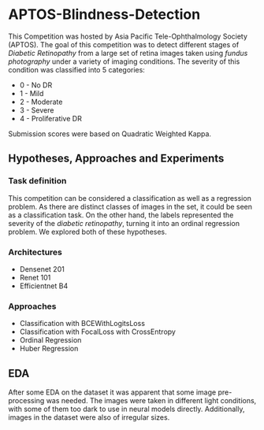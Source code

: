 # APTOS-Blindness-Detection

This Competition was hosted by Asia Pacific Tele-Ophthalmology Society (APTOS). The goal of this competition was to detect different stages of _Diabetic Retinopathy_ from a large set of retina images taken using _fundus photography_ under a variety of imaging conditions. The severity of this condition was classified into 5 categories:

* 0 - No DR
* 1 - Mild
* 2 - Moderate
* 3 - Severe
* 4 - Proliferative DR

Submission scores were based on Quadratic Weighted Kappa.

## Hypotheses, Approaches and Experiments

### Task definition
This competition can be considered a classification as well as a regression problem. As there are distinct classes of images in the set, it could be seen as a classification task. On the other hand, the labels represented the severity of the _diabetic retinopathy_, turning it into an ordinal regression problem. We explored both of these hypotheses.

### Architectures

* Densenet 201
* Renet 101
* Efficientnet B4

### Approaches

* Classification with BCEWithLogitsLoss
* Classification with FocalLoss with CrossEntropy
* Ordinal Regression
* Huber Regression

## EDA
After some EDA on the dataset it was apparent that some image pre-processing was needed. The images were taken in different light conditions, with some of them too dark to use in neural models directly. Additionally, images in the dataset were also of irregular sizes.
